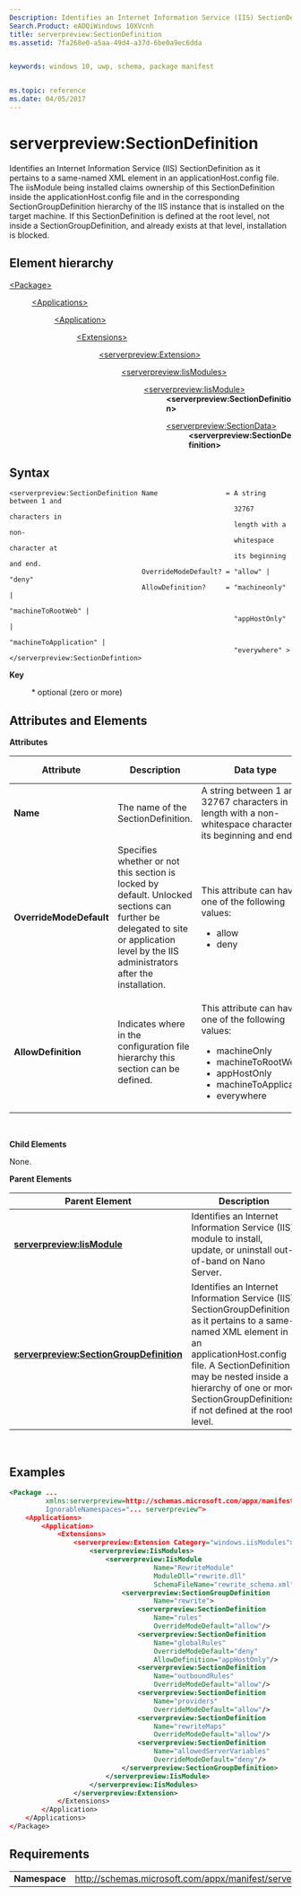 ```yaml
---
Description: Identifies an Internet Information Service (IIS) SectionDefinition as it pertains to a same-named XML element in an applicationHost.config file.
Search.Product: eADQiWindows 10XVcnh
title: serverpreview:SectionDefinition
ms.assetid: 7fa268e0-a5aa-49d4-a37d-6be0a9ec6dda


keywords: windows 10, uwp, schema, package manifest


ms.topic: reference
ms.date: 04/05/2017
---
```


# serverpreview:SectionDefinition


Identifies an Internet Information Service (IIS) SectionDefinition as it pertains to a same-named XML element in an applicationHost.config file. The iisModule being installed claims ownership of this SectionDefinition inside the applicationHost.config file and in the corresponding SectionGroupDefinition hierarchy of the IIS instance that is installed on the target machine. If this SectionDefinition is defined at the root level, not inside a SectionGroupDefinition, and already exists at that level, installation is blocked.

## Element hierarchy

<dl>
<dt><a href="element-package.md">&lt;Package&gt;</a></dt>
<dd>
<dl>
<dt><a href="element-applications.md">&lt;Applications&gt;</a></dt>
<dd>
<dl>
<dt><a href="element-application.md">&lt;Application&gt;</a></dt>
<dd>
<dl>
<dt><a href="element-1-extensions.md">&lt;Extensions&gt;</a></dt>
<dd>
<dl>
<dt><a href="element-serverpreview-extension-manual.md">&lt;serverpreview:Extension&gt;</a></dt>
<dd>
<dl>
<dt><a href="element-serverpreview-iismodules-manual.md">&lt;serverpreview:IisModules&gt;</a></dt>
<dd>
<dl>
<dt><a href="element-serverpreview-iismodule-manual.md">&lt;serverpreview:IisModule&gt;</a></dt>
<dd><b>&lt;serverpreview:SectionDefinition&gt;</b></dd>
<dd>
<dl>
<dt><a href="element-serverpreview-sectiondata-manual.md">&lt;serverpreview:SectionData&gt;</a></dt>
<dd><b>&lt;serverpreview:SectionDefinition&gt;</b></dd>
<dl>									
</dd>
</dl>									
</dd>
</dl>									
</dd>
</dl>
</dd>
</dl>
</dd>
</dl>
</dd>
</dl>
</dd>
</dl>

## Syntax


```
<serverpreview:SectionDefinition Name                 = A string between 1 and 
                                                        32767 characters in 
                                                        length with a non-
                                                        whitespace character at 
                                                        its beginning and end. 
                                 OverrideModeDefault? = "allow" | "deny"
                                 AllowDefinition?     = "machineonly" | 
                                                        "machineToRootWeb" | 
                                                        "appHostOnly" |
                                                        "machineToApplication" |
                                                        "everywhere" >
</serverpreview:SectionDefintion>
```

**Key**

          \* optional (zero or more)

## Attributes and Elements


**Attributes**

<table>
<colgroup>
<col width="20%" />
<col width="20%" />
<col width="20%" />
<col width="20%" />
<col width="20%" />
</colgroup>
<thead>
<tr class="header">
<th>Attribute</th>
<th>Description</th>
<th>Data type</th>
<th>Required</th>
<th>Default value</th>
</tr>
</thead>
<tbody>
<tr class="odd">
<td><strong>Name</strong></td>
<td>The name of the SectionDefinition.</td>
<td>A string between 1 and 32767 characters in length with a non-whitespace character at its beginning and end.</td>
<td>Yes</td>
<td></td>
</tr>
<tr class="even">
<td><strong>OverrideModeDefault</strong></td>
<td>Specifies whether or not this section is locked by default. Unlocked sections can further be delegated to site or application level by the IIS administrators after the installation.</td>
<td><p>This attribute can have one of the following values:</p>
<ul>
<li>allow</li>
<li>deny</li>
</ul></td>
<td>No</td>
<td></td>
</tr>
<tr class="odd">
<td><strong>AllowDefinition</strong></td>
<td>Indicates where in the configuration file hierarchy this section can be defined.</td>
<td><p>This attribute can have one of the following values:</p>
<ul>
<li>machineOnly</li>
<li>machineToRootWeb</li>
<li>appHostOnly</li>
<li>machineToApplication</li>
<li>everywhere</li>
</ul></td>
<td>No</td>
<td>everywhere</td>
</tr>
</tbody>
</table>

 

**Child Elements**

None.

**Parent Elements**

| Parent Element                                                                                      | Description                                                                                                                                                                                                                                                                          |
|-----------------------------------------------------------------------------------------------------|--------------------------------------------------------------------------------------------------------------------------------------------------------------------------------------------------------------------------------------------------------------------------------------|
| [**serverpreview:IisModule**](element-serverpreview-iismodule-manual.md)                           | Identifies an Internet Information Service (IIS) module to install, update, or uninstall out-of-band on Nano Server.                                                                                                                                                                 |
| [**serverpreview:SectionGroupDefinition**](element-serverpreview-sectiongroupdefinition-manual.md) | Identifies an Internet Information Service (IIS) SectionGroupDefinition as it pertains to a same-named XML element in an applicationHost.config file. A SectionDefinition may be nested inside a hierarchy of one or more SectionGroupDefinitions. if not defined at the root level. |

 

## Examples


```XML
<Package ...
         xmlns:serverpreview=http://schemas.microsoft.com/appx/manifest/serverpreview/windows10"  
         IgnorableNamespaces="... serverpreview">
    <Applications>
        <Application>
            <Extensions>
                <serverpreview:Extension Category="windows.iisModules">  
                    <serverpreview:IisModules>  
                        <serverpreview:IisModule 
                                    Name="RewriteModule"  
                                    ModuleDll="rewrite.dll"  
                                    SchemaFileName="rewrite_schema.xml">  
                            <serverpreview:SectionGroupDefinition 
                                    Name="rewrite">  
                                <serverpreview:SectionDefinition 
                                    Name="rules"  
                                    OverrideModeDefault="allow"/>  
                                <serverpreview:SectionDefinition 
                                    Name="globalRules"  
                                    OverrideModeDefault="deny"                    
                                    AllowDefinition="appHostOnly"/>  
                                <serverpreview:SectionDefinition 
                                    Name="outboundRules"  
                                    OverrideModeDefault="allow"/>  
                                <serverpreview:SectionDefinition 
                                    Name="providers"  
                                    OverrideModeDefault="allow"/>  
                                <serverpreview:SectionDefinition 
                                    Name="rewriteMaps"  
                                    OverrideModeDefault="allow"/>  
                                <serverpreview:SectionDefinition 
                                    Name="allowedServerVariables"                          
                                    OverrideModeDefault="deny"/>  
                            </serverpreview:SectionGroupDefinition>  
                        </serverpreview:IisModule>  
                    </serverpreview:IisModules> 
                </serverpreview:Extension>  
            </Extensions>
        </Application>
    </Applications>
</Package>
```

## Requirements


|               |                                                                    |
|---------------|--------------------------------------------------------------------|
| **Namespace** | http://schemas.microsoft.com/appx/manifest/serverpreview/windows10 |

 

 

 



